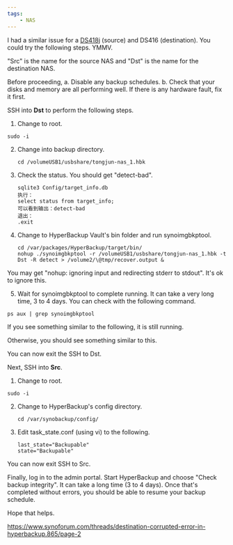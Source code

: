 ```yaml
---
tags:
    - NAS
---
```


I had a similar issue for a [DS418j](https://www.synoforum.com/resources/diskstation-ds418j.37/) (source) and DS416 (destination). You could try the following steps. YMMV.

"Src" is the name for the source NAS and "Dst" is the name for the destination NAS.

Before proceeding,
a. Disable any backup schedules.
b. Check that your disks and memory are all performing well. If there is any hardware fault, fix it first.

SSH into **Dst** to perform the following steps.

1. Change to root.

```
sudo -i
```

2. Change into backup directory.
   ```
   cd /volumeUSB1/usbshare/tongjun-nas_1.hbk
   ```

   

3. Check the status. You should get "detect-bad".

   ```
   sqlite3 Config/target_info.db
   执行：
   select status from target_info;
   可以看到输出：detect-bad
   退出：
   .exit
   ```

4. Change to HyperBackup Vault's bin folder and run synoimgbkptool.
   ```
   cd /var/packages/HyperBackup/target/bin/
   nohup ./synoimgbkptool -r /volumeUSB1/usbshare/tongjun-nas_1.hbk -t Dst -R detect > /volume2/\@tmp/recover.output &
   ```

   

You may get "nohup: ignoring input and redirecting stderr to stdout". It's ok to ignore this.

5. Wait for synoimgbkptool to complete running. It can take a very long time, 3 to 4 days. You can check with the following command.

```
ps aux | grep synoimgbkptool
```

If you see something similar to the following, it is still running.


Otherwise, you should see something similar to this.

You can now exit the SSH to Dst.

Next, SSH into **Src**.

1. Change to root.

```
sudo -i
```

2. Change to HyperBackup's config directory.
   ```
   cd /var/synobackup/config/
   ```

   

3. Edit task_state.conf (using vi) to the following.
   ```
   last_state="Backupable"
   state="Backupable"
   ```

   

You can now exit SSH to Src.

Finally, log in to the admin portal. Start HyperBackup and choose "Check backup integrity". It can take a long time (3 to 4 days). Once that's completed without errors, you should be able to resume your backup schedule.

Hope that helps.



https://www.synoforum.com/threads/destination-corrupted-error-in-hyperbackup.865/page-2